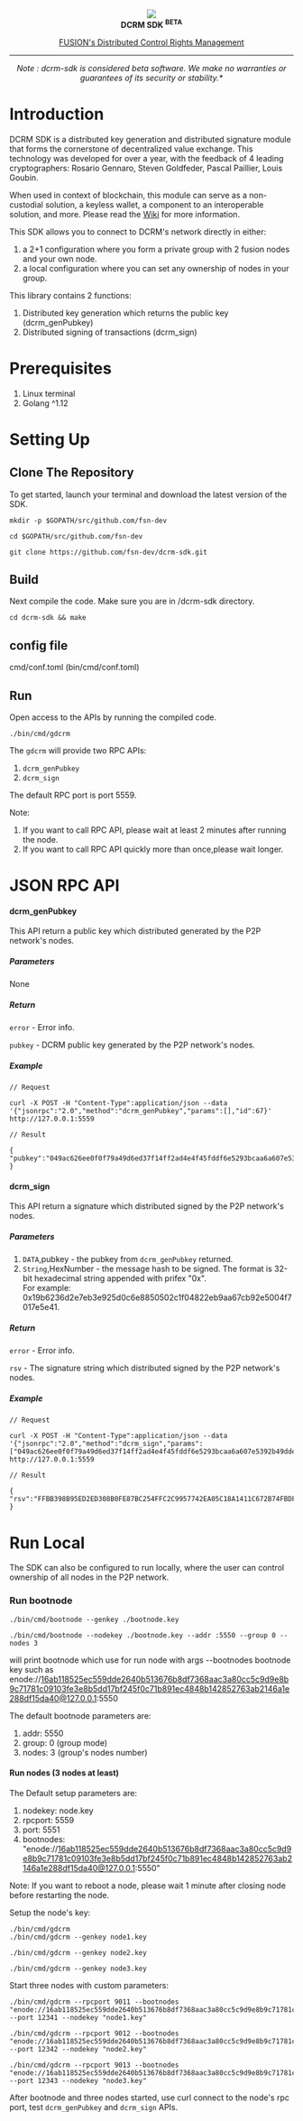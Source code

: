 <div align="center"><img src ="https://uploads-ssl.webflow.com/5cbf7269aa4c8ec895500d90/5cc70756e6cc13a82b2f7fb1_Fusion_Light.svg"/>
</div>

<div align="center"><strong>DCRM SDK <sup>BETA</sup></strong></div>
<div align="center"> 

[FUSION's Distributed Control Rights Management](https://fusion.org)

</div>

<hr>

<div align="center">
<i>Note : dcrm-sdk is considered beta software. We make no warranties or guarantees of its security or stability.*</i>
</div>

# Introduction
DCRM SDK is a distributed key generation and distributed signature module that forms the cornerstone of decentralized value exchange.  This technology was developed for over a year, with the feedback of 4 leading cryptographers: Rosario Gennaro, Steven Goldfeder, Pascal Paillier, Louis Goubin. 

When used in context of blockchain, this module can serve as a non-custodial solution, a keyless wallet, a component to an interoperable solution, and more. Please read the [Wiki](https://github.com/fsn-dev/dcrm-sdk/wiki) for more information.

This SDK allows you to connect to DCRM's network directly in either: 
1. a 2+1 configuration where you form a private group with 2 fusion nodes and your own node. 
2. a local configuration where you can set any ownership of nodes in your group. 

This library contains 2 functions:
1. Distributed key generation which returns the public key (dcrm_genPubkey)
2. Distributed signing of transactions (dcrm_sign)


# Prerequisites
1. Linux terminal
2. Golang ^1.12

# Setting Up
## Clone The Repository
To get started, launch your terminal and download the latest version of the SDK.
```
mkdir -p $GOPATH/src/github.com/fsn-dev

cd $GOPATH/src/github.com/fsn-dev

git clone https://github.com/fsn-dev/dcrm-sdk.git
```
## Build
Next compile the code.  Make sure you are in /dcrm-sdk directory.
```
cd dcrm-sdk && make
```
## config file
cmd/conf.toml (bin/cmd/conf.toml)

## Run
Open access to the APIs by running the compiled code. 
```
./bin/cmd/gdcrm
```
The `gdcrm` will provide two RPC APIs: 
1. `dcrm_genPubkey` 
2. `dcrm_sign`

The default RPC port is port 5559.

Note: 
1. If you want to call RPC API, please wait at least 2 minutes after running the node.
2. If you want to call RPC API quickly more than once,please wait longer.

# JSON RPC API

#### dcrm_genPubkey

This API return a public key which distributed generated by the P2P network's nodes.

##### Parameters

None

##### Return

`error` - Error info.

`pubkey` - DCRM public key generated by the P2P network's nodes.

##### Example
```
// Request

curl -X POST -H "Content-Type":application/json --data '{"jsonrpc":"2.0","method":"dcrm_genPubkey","params":[],"id":67}' http://127.0.0.1:5559

// Result

{
"pubkey":"049ac626ee0f0f79a49d6ed37f14ff2ad4e4f45fddf6e5293bcaa6a607e5392b49dde27a8f0602e23bc5fa0b847bd28d46e2f2d1d0d8cf59514785e4276b28de9d"
}
```
#### dcrm_sign

This API return a signature which distributed signed by the P2P network's nodes.

##### Parameters

1. `DATA`,pubkey - the pubkey from `dcrm_genPubkey` returned.
2. `String`,HexNumber - the message hash to be signed. The format is 32-bit hexadecimal string appended with prifex "0x".  
    For example: 0x19b6236d2e7eb3e925d0c6e8850502c1f04822eb9aa67cb92e5004f7017e5e41.

##### Return

`error` - Error info.

`rsv` - The signature string which distributed signed by the P2P network's nodes.

##### Example

```
// Request

curl -X POST -H "Content-Type":application/json --data '{"jsonrpc":"2.0","method":"dcrm_sign","params":["049ac626ee0f0f79a49d6ed37f14ff2ad4e4f45fddf6e5293bcaa6a607e5392b49dde27a8f0602e23bc5fa0b847bd28d46e2f2d1d0d8cf59514785e4276b28de9d","0x19b6236d2e7eb3e925d0c6e8850502c1f04822eb9aa67cb92e5004f7017e5e41"],"id":67}' http://127.0.0.1:5559

// Result

{
"rsv":"FFBB398B95ED2ED308B0FE87BC254FFC2C9957742EA05C18A1411C672B74FBDF6FBD6F4915799F2B4186192581D4506039ADEB79C8EB954E779901FDB9575C8301"
}
```

# Run Local
The SDK can also be configured to run locally, where the user can control ownership of all nodes in the P2P network.  

### Run bootnode
```
./bin/cmd/bootnode --genkey ./bootnode.key

./bin/cmd/bootnode --nodekey ./bootnode.key --addr :5550 --group 0 --nodes 3
```

will print bootnode which use for run node with args --bootnodes
bootnode key such as enode://16ab118525ec559dde2640b513676b8df7368aac3a80cc5c9d9e8b9c71781c09103fe3e8b5dd17bf245f0c71b891ec4848b142852763ab2146a1e288df15da40@127.0.0.1:5550

The default bootnode parameters are:
1) addr: 5550
2) group: 0 (group mode)
3) nodes: 3 (group's nodes number)


#### Run nodes (3 nodes at least)

The Default setup parameters are: 
1) nodekey: node.key
2) rpcport: 5559
3) port: 5551
4) bootnodes: "enode://16ab118525ec559dde2640b513676b8df7368aac3a80cc5c9d9e8b9c71781c09103fe3e8b5dd17bf245f0c71b891ec4848b142852763ab2146a1e288df15da40@127.0.0.1:5550"

Note: If you want to reboot a node, please wait 1 minute after closing node before restarting the node.

Setup the node's key:
```
./bin/cmd/gdcrm
./bin/cmd/gdcrm --genkey node1.key

./bin/cmd/gdcrm --genkey node2.key

./bin/cmd/gdcrm --genkey node3.key
```
Start three nodes with custom parameters:
```
./bin/cmd/gdcrm --rpcport 9011 --bootnodes "enode://16ab118525ec559dde2640b513676b8df7368aac3a80cc5c9d9e8b9c71781c09103fe3e8b5dd17bf245f0c71b891ec4848b142852763ab2146a1e288df15da40@127.0.0.1:5550" --port 12341 --nodekey "node1.key"

./bin/cmd/gdcrm --rpcport 9012 --bootnodes "enode://16ab118525ec559dde2640b513676b8df7368aac3a80cc5c9d9e8b9c71781c09103fe3e8b5dd17bf245f0c71b891ec4848b142852763ab2146a1e288df15da40@127.0.0.1:5550" --port 12342 --nodekey "node2.key"

./bin/cmd/gdcrm --rpcport 9013 --bootnodes "enode://16ab118525ec559dde2640b513676b8df7368aac3a80cc5c9d9e8b9c71781c09103fe3e8b5dd17bf245f0c71b891ec4848b142852763ab2146a1e288df15da40@127.0.0.1:5550" --port 12343 --nodekey "node3.key"

```

After bootnode and three nodes started, use curl connect to the node's rpc port, test `dcrm_genPubkey` and `dcrm_sign` APIs.
